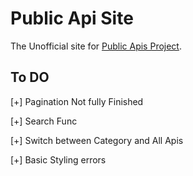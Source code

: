 # Public Api Site

The Unofficial site for [Public Apis Project](https://github.com/public-apis/public-apis/).

## To DO
[+] Pagination Not fully Finished

[+] Search Func

[+] Switch between Category and All Apis

[+] Basic Styling errors
